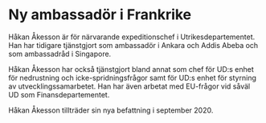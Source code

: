 # Ny ambassadör i Frankrike

Håkan Åkesson är för närvarande expeditionschef i Utrikesdepartementet. Han har tidigare tjänstgjort som ambassadör i Ankara och Addis Abeba och som ambassadråd i Singapore.

Håkan Åkesson har också tjänstgjort bland annat som chef för UD:s enhet för nedrustning och icke-spridningsfrågor samt för UD:s enhet för styrning av utvecklingssamarbetet. Han har även arbetat med EU-frågor vid såväl UD som Finansdepartementet.

Håkan Åkesson tillträder sin nya befattning i september 2020.
